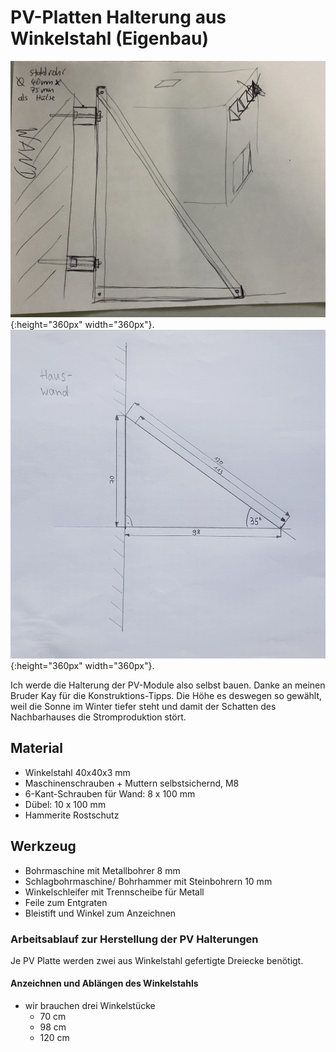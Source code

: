 # PV-Platten Halterung aus Winkelstahl (Eigenbau)

![Skizze Haus mit ungefährer Höhe der Panels](files/pv-molules/montage_halterung_winkelstahl/signal-2022-11-25-041915_002.jpg 'Skizze Haus mit ungefährer Höhe der Panels'){:height="360px" width="360px"}.
![Maßstäbliche Skizze M1:10](files/pv-molules/montage_halterung_winkelstahl/20221130_134056.jpg 'Maßstäbliche Skizze M1:10'){:height="360px" width="360px"}.

Ich werde die Halterung der PV-Module also selbst bauen. Danke an meinen Bruder Kay für die Konstruktions-Tipps.
Die Höhe es deswegen so gewählt, weil die Sonne im Winter tiefer steht und damit der Schatten des Nachbarhauses die Stromproduktion stört.

## Material

- Winkelstahl 40x40x3 mm
- Maschinenschrauben + Muttern selbstsichernd, M8
- 6-Kant-Schrauben für Wand: 8 x 100 mm
- Dübel: 10 x 100 mm
- Hammerite Rostschutz

## Werkzeug

- Bohrmaschine mit Metallbohrer 8 mm
- Schlagbohrmaschine/ Bohrhammer mit Steinbohrern 10 mm
- Winkelschleifer mit Trennscheibe für Metall
- Feile zum Entgraten
- Bleistift und Winkel zum Anzeichnen

### Arbeitsablauf zur Herstellung der PV Halterungen

Je PV Platte werden zwei aus Winkelstahl gefertigte Dreiecke benötigt.

#### Anzeichnen und Ablängen des Winkelstahls

- wir brauchen drei Winkelstücke
  - 70 cm
  - 98 cm
  - 120 cm
